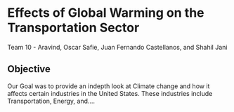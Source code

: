 # Effects of Global Warming on the Transportation Sector
Team 10 - Aravind, Oscar Safie, Juan Fernando Castellanos, and Shahil Jani
## Objective
Our Goal was to provide an indepth look at Climate change and how it affects certain industries in the United States. These industries include Transportation, Energy, and....
